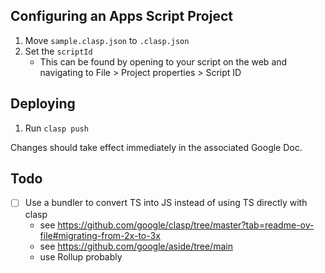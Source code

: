 ## Configuring an Apps Script Project

1. Move `sample.clasp.json` to `.clasp.json`
2. Set the `scriptId`
	- This can be found by opening to your script on the web
		and navigating to File > Project properties > Script ID

## Deploying

1. Run `clasp push`

Changes should take effect immediately in the associated Google Doc.

## Todo

- [ ] Use a bundler to convert TS into JS instead of using TS directly with clasp
	- see https://github.com/google/clasp/tree/master?tab=readme-ov-file#migrating-from-2x-to-3x
	- see https://github.com/google/aside/tree/main
	- use Rollup probably

